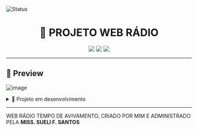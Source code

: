 ![Status](https://img.shields.io/badge/STATUS-EM%20DESENVOLVIMENTO-yellow?style=for-the-badge)
<h1 align="center">🚀 PROJETO WEB RÁDIO </h1>

<p align="center">
  <img src="https://img.shields.io/badge/HTML-5-orange?style=for-the-badge" />
  <img src="https://img.shields.io/badge/CSS-3-blue?style=for-the-badge" />
  <img src="https://img.shields.io/badge/JavaScript-ES6-yellow?style=for-the-badge" />
</p>

---

## 📸 Preview
![image](https://github.com/user-attachments/assets/2a665b6f-9d92-438e-87aa-ab53861e6cd5)



<details>

  <summary>🚧 Projeto em desenvolvimento</summary>
  <p>O site ainda está sendo construído. Algumas seções podem estar incompletas ou com bugs. feedbacks são bem-vindos!</p>
</details>


---

<p>WEB RÁDIO TEMPO DE AVIVAMENTO, CRIADO POR MIM E ADMINISTRADO PELA <b>MISS. SUELI F. SANTOS</b></p>

<!-- ## 📂 Estrutura do Projeto

```bash
📁 meu-projeto/
├── index.html
├── style.css
└── script.js -->

